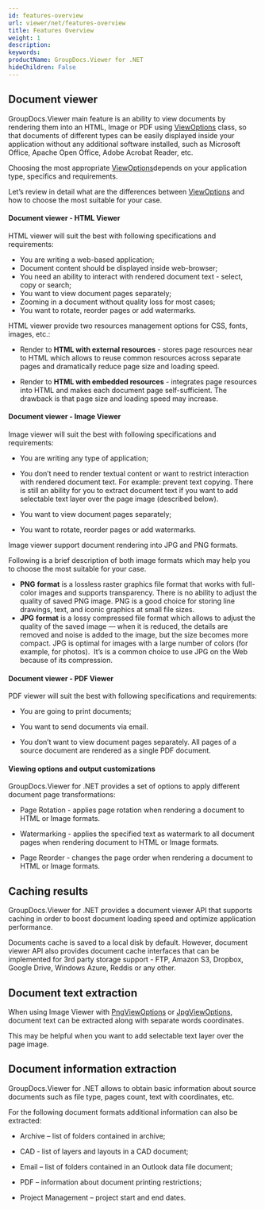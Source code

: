 ```yaml
---
id: features-overview
url: viewer/net/features-overview
title: Features Overview
weight: 1
description: 
keywords: 
productName: GroupDocs.Viewer for .NET
hideChildren: False
---
```

  

## Document viewer

GroupDocs.Viewer main feature is an ability to view documents by rendering them into an HTML, Image or PDF using [ViewOptions](https://apireference.groupdocs.com/net/viewer/groupdocs.viewer.options/viewoptions) class, so that documents of different types can be easily displayed inside your application without any additional software installed, such as Microsoft Office, Apache Open Office, Adobe Acrobat Reader, etc.

Choosing the most appropriate [ViewOptions](https://apireference.groupdocs.com/net/viewer/groupdocs.viewer.options/viewoptions)depends on your application type, specifics and requirements.

Let’s review in detail what are the differences between [ViewOptions](https://apireference.groupdocs.com/net/viewer/groupdocs.viewer.options/viewoptions) and how to choose the most suitable for your case.  

#### Document viewer - HTML Viewer

HTML viewer will suit the best with following specifications and requirements:

*   You are writing a web-based application;
*   Document content should be displayed inside web-browser;
*   You need an ability to interact with rendered document text - select, copy or search;
*   You want to view document pages separately;
*   Zooming in a document without quality loss for most cases;
*   You want to rotate, reorder pages or add watermarks.

HTML viewer provide two resources management options for CSS, fonts, images, etc.:

*   Render to **HTML with external resources** - stores page resources near to HTML which allows to reuse common resources across separate pages and dramatically reduce page size and loading speed.
    
*   Render to **HTML with embedded resources** - integrates page resources into HTML and makes each document page self-sufficient. The drawback is that page size and loading speed may increase.
    

#### Document viewer - Image Viewer

Image viewer will suit the best with following specifications and requirements:

*   You are writing any type of application;
    
*   You don’t need to render textual content or want to restrict interaction with rendered document text. For example: prevent text copying. There is still an ability for you to extract document text if you want to add selectable text layer over the page image (described below). 
    
*   You want to view document pages separately;
    
*   You want to rotate, reorder pages or add watermarks.  
    

Image viewer support document rendering into JPG and PNG formats.

Following is a brief description of both image formats which may help you to choose the most suitable for your case.  

*   **PNG** **format** is a lossless raster graphics file format that works with full-color images and supports transparency. There is no ability to adjust the quality of saved PNG image. PNG is a good choice for storing line drawings, text, and iconic graphics at small file sizes.
*   **JPG** **format** is a lossy compressed file format which allows to adjust the quality of the saved image — when it is reduced, the details are removed and noise is added to the image, but the size becomes more compact. JPG is optimal for images with a large number of colors (for example, for photos).  It’s is a common choice to use JPG on the Web because of its compression.

#### Document viewer - PDF Viewer

PDF viewer will suit the best with following specifications and requirements:

*   You are going to print documents;
    
*   You want to send documents via email.
    
*   You don’t want to view document pages separately. All pages of a source document are rendered as a single PDF document.
    

#### Viewing options and output customizations

GroupDocs.Viewer for .NET provides a set of options to apply different document page transformations:

*   Page Rotation - applies page rotation when rendering a document to HTML or Image formats.
    
*   Watermarking - applies the specified text as watermark to all document pages when rendering document to HTML or Image formats.
    
*   Page Reorder - changes the page order when rendering a document to HTML or Image formats.
    
      
    

## Caching results

GroupDocs.Viewer for .NET provides a document viewer API that supports caching in order to boost document loading speed and optimize application performance.

Documents cache is saved to a local disk by default. However, document viewer API also provides document cache interfaces that can be implemented for 3rd party storage support - FTP, Amazon S3, Dropbox, Google Drive, Windows Azure, Reddis or any other.

  

## Document text extraction

When using Image Viewer with [PngViewOptions](https://apireference.groupdocs.com/net/viewer/groupdocs.viewer.options/pngviewoptions) or [JpgViewOptions](https://apireference.groupdocs.com/net/viewer/groupdocs.viewer.options/jpgviewoptions), document text can be extracted along with separate words coordinates.

This may be helpful when you want to add selectable text layer over the page image.

  

## Document information extraction

GroupDocs.Viewer for .NET allows to obtain basic information about source documents such as file type, pages count, text with coordinates, etc.

For the following document formats additional information can also be extracted:

*   Archive – list of folders contained in archive;
    
*   CAD - list of layers and layouts in a CAD document;
    
*   Email – list of folders contained in an Outlook data file document;
    
*   PDF – information about document printing restrictions;
    
*   Project Management – project start and end dates.
